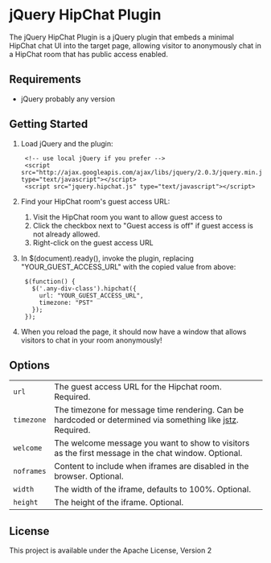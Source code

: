 jQuery HipChat Plugin
=====================

The jQuery HipChat Plugin is a jQuery plugin that embeds a minimal HipChat chat UI into the target page, allowing
visitor to anonymously chat in a HipChat room that has public access enabled.

Requirements
-----

* jQuery probably any version

Getting Started
-----

1. Load jQuery and the plugin:

        <!-- use local jQuery if you prefer -->
        <script src="http://ajax.googleapis.com/ajax/libs/jquery/2.0.3/jquery.min.js" type="text/javascript"></script>
        <script src="jquery.hipchat.js" type="text/javascript"></script>

2. Find your HipChat room's guest access URL:
    1. Visit the HipChat room you want to allow guest access to
    2. Click the checkbox next to "Guest access is off" if guest access is not already allowed.
    3. Right-click on the guest access URL

3. In $(document).ready(), invoke the plugin, replacing "YOUR_GUEST_ACCESS_URL" with the copied value from above:

        $(function() {
          $('.any-div-class').hipchat({
            url: "YOUR_GUEST_ACCESS_URL",
            timezone: "PST"
          });
        });

4. When you reload the page, it should now have a window that allows visitors to chat in your room anonymously!

Options
------
|            |              |
| ---------- | ------------ |
| `url`      | The guest access URL for the Hipchat room. Required.
| `timezone` | The timezone for message time rendering.  Can be hardcoded or determined via something like [jstz](http://pellepim.bitbucket.org/jstz/). Required.
| `welcome`  | The welcome message you want to show to visitors as the first message in the chat window. Optional.
| `noframes` | Content to include when iframes are disabled in the browser.  Optional.
| `width`    | The width of the iframe, defaults to 100%. Optional.
| `height`   | The height of the iframe. Optional.

License
------

This project is available under the Apache License, Version 2
